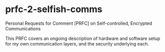 # prfc-2-selfish-comms
Personal Requests for Comment [PRFC] on Self-controlled, Encrypted Communications

This PRFC covers an ongoing description of hardware and software setup for my own communication layers, and the security underlying each.


